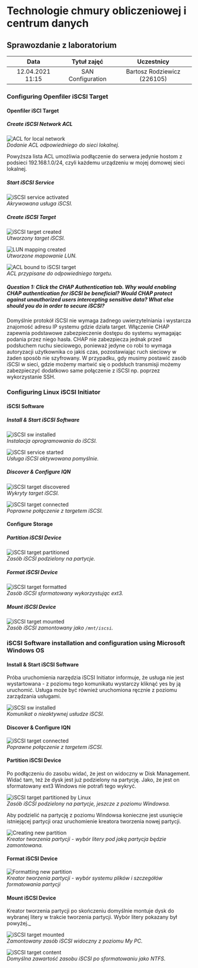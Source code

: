 # Technologie chmury obliczeniowej i centrum danych

## Sprawozdanie z laboratorium

Data | Tytuł zajęć | Uczestnicy
:-: | :-: | :-:
12.04.2021 11:15 | SAN Configuration | Bartosz Rodziewicz (226105)

### Configuring Openfiler iSCSI Target
#### Openfiler iSCI Target
##### Create iSCSI Network ACL
![ACL for local network](screenshots/01.png)  
_Dodanie ACL odpowiedniego do sieci lokalnej._

Powyższa lista ACL umożliwia podłączenie do serwera jedynie hostom z podsieci 192.168.1.0/24, czyli każdemu urządzeniu w mojej domowej sieci lokalnej.

##### Start iSCSI Service
![iSCSI service activated](screenshots/02.png)  
_Akrywowana usługa iSCSI._

##### Create iSCSI Target
![iSCSI target created](screenshots/03.png)  
_Utworzony target iSCSI._

![LUN mapping created](screenshots/04.png)  
_Utworzone mapowanie LUN._

![ACL bound to iSCSI target](screenshots/05.png)  
_ACL przypisane do odpowiedniego targetu._

##### Question 1: Click the CHAP Authentication tab. Why would enabling CHAP authentication for iSCSI be beneficial? Would CHAP protect against unauthorized users intercepting sensitive data? What else should you do in order to secure iSCSI?
Domyślnie protokół iSCSI nie wymaga żadnego uwierzytelniania i wystarcza znajomość adresu IP systemu gdzie działa target. Włączenie CHAP zapewnia podstawowe zabezpieczenie dostępu do systemu wymagając podania przez niego hasła. CHAP nie zabezpiecza jednak przed podsłuchem ruchu sieciowego, ponieważ jedyne co robi to wymaga autoryzacji użytkownika co jakiś czas, pozostawiając ruch sieciowy w żaden sposób nie szyfrowany. W przypadku, gdy musimy postawić zasób iSCSI w sieci, gdzie możemy martwić się o podsłuch transmisji możemy zabezpieczyć dodatkowo same połączenie z iSCSI np. poprzez wykorzystanie SSH.

### Configuring Linux iSCSI Initiator
#### iSCSI Software
##### Install & Start iSCSI Software
![iSCSI sw installed](screenshots/06.png)  
_Instalacja oprogramowania do iSCSI._

![iSCSI service started](screenshots/07.png)  
_Usługa iSCSI aktywowana pomyślnie._

##### Discover & Configure IQN
![iSCSI target discovered](screenshots/08.png)  
_Wykryty target iSCSI._

![iSCSI target connected](screenshots/09.png)  
_Poprawne połączenie z targetem iSCSI._

#### Configure Storage
##### Partition iSCSI Device
![iSCSI target partitioned](screenshots/10.png)  
_Zasób iSCSI podzielony na partycje._

##### Format iSCSI Device
![iSCSI target formatted](screenshots/11.png)  
_Zasób iSCSI sformatowany wykorzystując ext3._

##### Mount iSCSI Device
![iSCSI target mounted](screenshots/12.png)  
_Zasób iSCSI zamontowany jako `/mnt/iscsi`._

### iSCSI Software installation and configuration using Microsoft Windows OS
#### Install & Start iSCSI Software
Próba uruchomienia narzędzia iSCSI Initiator informuje, że usługa nie jest wystartowana - z poziomu tego komunikatu wystarczy kliknąć yes by ją uruchomić. Usługa może być również uruchomiona ręcznie z poziomu zarządzania usługami.

![iSCSI sw installed](screenshots/13.png)  
_Komunikat o nieaktywnej usłudze iSCSI._

#### Discover & Configure IQN
![iSCSI target connected](screenshots/14.png)  
_Poprawne połączenie z targetem iSCSI._

#### Partition iSCSI Device
Po podłączeniu do zasobu widać, że jest on widoczny w Disk Management. Widać tam, też że dysk jest już podzielony na partycję. Jako, że jest on sformatowany ext3 Windows nie potrafi tego wykryć.

![iSCSI target partitioned by Linux](screenshots/15.png)  
_Zasób iSCSI podzielony na partycje, jeszcze z poziomu Windowsa._

Aby podzielić na partycję z poziomu Windowsa konieczne jest usunięcie istniejącej partycji oraz uruchomienie kreatora tworzenia nowej partycji.

![Creating new partition](screenshots/16.png)  
_Kreator tworzenia partycji - wybór litery pod jaką partycja będzie zamontowana._

#### Format iSCSI Device
![Formatting new partition](screenshots/17.png)  
_Kreator tworzenia partycji - wybór systemu plików i szczegółów formatowania partycji_

#### Mount iSCSI Device
Kreator tworzenia partycji po skończeniu domyślnie montuje dysk do wybranej litery w trakcie tworzenia partycji. Wybór litery pokazany był powyżej._

![iSCSI target mounted](screenshots/18.png)  
_Zamontowany zasób iSCSI widoczny z poziomu My PC._

![iSCSI target content](screenshots/19.png)  
_Domyślna zawartość zasobu iSCSI po sformatowaniu jako NTFS._
